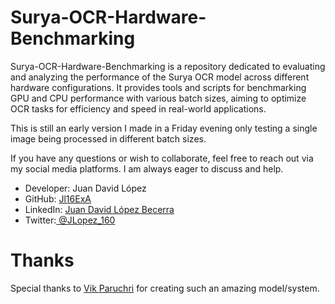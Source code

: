 # Surya-OCR-Hardware-Benchmarking
Surya-OCR-Hardware-Benchmarking is a repository dedicated to evaluating and analyzing the performance of the Surya OCR model across different hardware configurations. It provides tools and scripts for benchmarking GPU and CPU performance with various batch sizes, aiming to optimize OCR tasks for efficiency and speed in real-world applications.

This is still an early version I made in a Friday evening only testing a single image being processed in different batch sizes.

If you have any questions or wish to collaborate, feel free to reach out via my social media platforms. I am always eager to discuss and help.

- Developer: Juan David López
- GitHub: [Jl16ExA](https://github.com/Jl16ExA/find_your_class_javeriana)
- LinkedIn:  [Juan David López Becerra](https://www.linkedin.com/in/juan-david-lopez-becerra-5048271bb/)
- Twitter:[ @JLopez_160](https://twitter.com/JLopez_160)

# Thanks

Special thanks to [Vik Paruchri](https://github.com/VikParuchuri) for creating such an amazing model/system.

